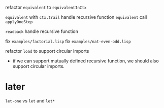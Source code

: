 refactor `equivalent` to `equivalentInCtx`

`equivalent` with `ctx.trail` handle recursive function
`equivalent` call `applyOneStep`

`readback` handle recursive function

fix `examples/factorial.lisp`
fix `examples/nat-even-odd.lisp`

refactor `load` to support circular imports

- if we can support mutually defined recursive function,
  we should also support circular imports.

# later

`let-one` vs `let` and `let*`
